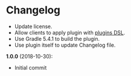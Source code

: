 # Changelog
  * Update license.
  * Allow clients to apply plugin with [plugins DSL](https://docs.gradle.org/current/userguide/plugins.html#sec:plugins_block).
  * Use Gradle 5.4.1 to build the plugin.
  * Use plugin itself to update Changelog file.

**1.0.0** (2018-10-30):
  * Initial commit
